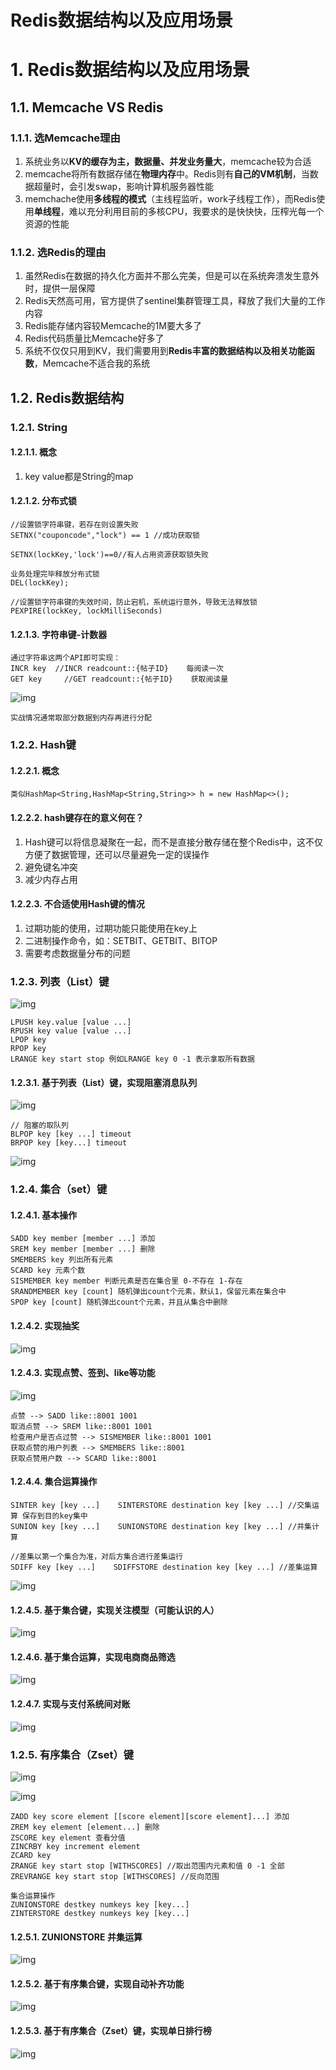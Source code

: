 # Redis数据结构以及应用场景

# 1. Redis数据结构以及应用场景

## 1.1. Memcache VS Redis

### 1.1.1. 选Memcache理由

1. 系统业务以**KV的缓存为主，数据量、并发业务量大**，memcache较为合适
2. memcache将所有数据存储在**物理内存**中。Redis则有**自己的VM机制**，当数据超量时，会引发swap，影响计算机服务器性能
3. memchache使用**多线程的模式**（主线程监听，work子线程工作），而Redis使用**单线程**，难以充分利用目前的多核CPU，我要求的是快快快，压榨光每一个资源的性能

### 1.1.2. 选Redis的理由

1. 虽然Redis在数据的持久化方面并不那么完美，但是可以在系统奔溃发生意外时，提供一层保障
2. Redis天然高可用，官方提供了sentinel集群管理工具，释放了我们大量的工作内容
3. Redis能存储内容较Memcache的1M要大多了
4. Redis代码质量比Memcache好多了
5. 系统不仅仅只用到KV，我们需要用到**Redis丰富的数据结构以及相关功能函数**，Memcache不适合我的系统

## 1.2. Redis数据结构

### 1.2.1. String

#### 1.2.1.1. 概念

1. key value都是String的map

#### 1.2.1.2. 分布式锁

```
//设置锁字符串键，若存在则设置失败
SETNX("couponcode","lock") == 1 //成功获取锁

SETNX(lockKey,'lock')==0//有人占用资源获取锁失败

业务处理完毕释放分布式锁
DEL(lockKey);

//设置锁字符串键的失效时间，防止宕机，系统运行意外，导致无法释放锁
PEXPIRE(lockKey, lockMilliSeconds)
```

#### 1.2.1.3. 字符串键-计数器

```
通过字符串这两个API即可实现：
INCR key  //INCR readcount::{帖子ID}    每阅读一次
GET key     //GET readcount::{帖子ID}    获取阅读量
```

![img](https://img2018.cnblogs.com/blog/751560/201812/751560-20181223230106346-687243377.png)

```
实战情况通常取部分数据到内存再进行分配
```

### 1.2.2. Hash键

#### 1.2.2.1. 概念

```
类似HashMap<String,HashMap<String,String>> h = new HashMap<>();
```

#### 1.2.2.2. hash键存在的意义何在？

1. Hash键可以将信息凝聚在一起，而不是直接分散存储在整个Redis中，这不仅方便了数据管理，还可以尽量避免一定的误操作
2. 避免键名冲突
3. 减少内存占用

#### 1.2.2.3. 不合适使用Hash键的情况

1. 过期功能的使用，过期功能只能使用在key上
2. 二进制操作命令，如：SETBIT、GETBIT、BITOP
3. 需要考虑数据量分布的问题

### 1.2.3. 列表（List）键

![img](https://img2018.cnblogs.com/blog/751560/201812/751560-20181224220104918-1103007465.png)

```
LPUSH key.value [value ...]
RPUSH key value [value ...]
LPOP key
RPOP key
LRANGE key start stop 例如LRANGE key 0 -1 表示拿取所有数据
```

#### 1.2.3.1. 基于列表（List）键，实现阻塞消息队列

![img](https://img2018.cnblogs.com/blog/751560/201812/751560-20181224222256584-94720301.png)

```
// 阻塞的取队列
BLPOP key [key ...] timeout
BRPOP key [key...] timeout
```

![img](https://img2018.cnblogs.com/blog/751560/201812/751560-20181225205801207-1959926782.png)

### 1.2.4. 集合（set）键

#### 1.2.4.1. 基本操作

```
SADD key member [member ...] 添加
SREM key member [member ...] 删除
SMEMBERS key 列出所有元素
SCARD key 元素个数
SISMEMBER key member 判断元素是否在集合里 0-不存在 1-存在
SRANDMEMBER key [count] 随机弹出count个元素，默认1，保留元素在集合中
SPOP key [count] 随机弹出count个元素，并且从集合中删除
```

#### 1.2.4.2. 实现抽奖

![img](https://img2018.cnblogs.com/blog/751560/201812/751560-20181225211213961-367146597.png)

#### 1.2.4.3. 实现点赞、签到、like等功能

![img](https://img2018.cnblogs.com/blog/751560/201812/751560-20181225212038162-1394627968.png)

```
点赞 --> SADD like::8001 1001
取消点赞 --> SREM like::8001 1001
检查用户是否点过赞 --> SISMEMBER like::8001 1001
获取点赞的用户列表 --> SMEMBERS like::8001
获取点赞用户数 --> SCARD like::8001
```

#### 1.2.4.4. 集合运算操作

```
SINTER key [key ...]    SINTERSTORE destination key [key ...] //交集运算 保存到目的key集中
SUNION key [key ...]    SUNIONSTORE destination key [key ...] //并集计算

//差集以第一个集合为准，对后方集合进行差集运行
SDIFF key [key ...]    SDIFFSTORE destination key [key ...] //差集运算
```

![img](https://img2018.cnblogs.com/blog/751560/201812/751560-20181225214520784-1245211079.png)

#### 1.2.4.5. 基于集合键，实现关注模型（可能认识的人）

![img](https://img2018.cnblogs.com/blog/751560/201812/751560-20181225215519798-1229468674.png)

#### 1.2.4.6. 基于集合运算，实现电商商品筛选

![img](https://img2018.cnblogs.com/blog/751560/201812/751560-20181225220841563-1843894684.png)

#### 1.2.4.7. 实现与支付系统间对账

![img](https://img2018.cnblogs.com/blog/751560/201812/751560-20181225222217159-522124823.png)

### 1.2.5. 有序集合（Zset）键

![img](https://img2018.cnblogs.com/blog/751560/201812/751560-20181225222531076-1510584912.png)

![img](https://img2018.cnblogs.com/blog/751560/201812/751560-20181225223524817-235188101.png)

```
ZADD key score element [[score element][score element]...] 添加
ZREM key element [element...] 删除
ZSCORE key element 查看分值
ZINCRBY key increment element
ZCARD key
ZRANGE key start stop [WITHSCORES] //取出范围内元素和值 0 -1 全部
ZREVRANGE key start stop [WITHSCORES] //反向范围

集合运算操作
ZUNIONSTORE destkey numkeys key [key...]
ZINTERSTORE destkey numkeys key [key...]
```

#### 1.2.5.1. ZUNIONSTORE 并集运算

![img](https://img2018.cnblogs.com/blog/751560/201812/751560-20181225223852957-917130860.png)

#### 1.2.5.2. 基于有序集合键，实现自动补齐功能

![img](https://img2018.cnblogs.com/blog/751560/201812/751560-20181226202836412-766449940.png)

#### 1.2.5.3. 基于有序集合（Zset）键，实现单日排行榜

![img](https://img2018.cnblogs.com/blog/751560/201812/751560-20181226195356040-1902245212.png)


 